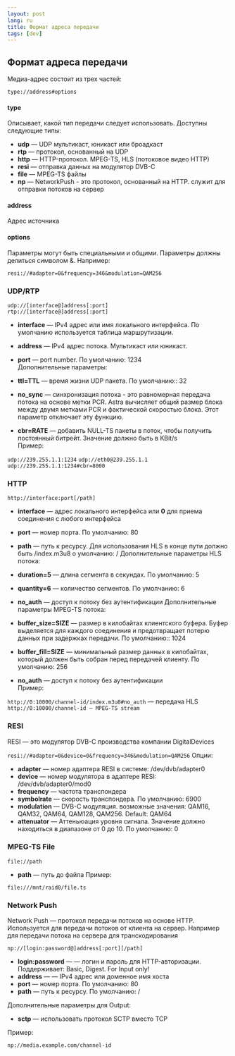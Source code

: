 ```yaml
---
layout: post
lang: ru
title: Формат адреса передачи
tags: [dev]
---
```


## Формат адреса передачи

<!-- more -->

Медиа-адрес состоит из трех частей:

`type://address#options`  
#### type

Описывает, какой тип передачи следует использовать. Доступны следующие типы:  

- **udp** — UDP мультикаст, юникаст или броадкаст    
- **rtp** — протокол, основанный на UDP  
- **http** — HTTP-протокол. MPEG-TS, HLS (потоковое видео HTTP)  
- **resi** — отправка данных на модулятор DVB-C  
- **file** — MPEG-TS файлы  
- **np** — NetworkPush - это протокол, основанный на HTTP. служит для отправки потоков на сервер   

#### address

Адрес источника

#### options

Параметры могут быть специальными и общими. Параметры должны делиться символом &. Например:

`resi://#adapter=0&frequency=346&modulation=QAM256`  

### UDP/RTP

`udp://[interface@]address[:port]`  
`rtp://[interface@]address[:port]`  
- **interface** — IPv4 адрес или имя локального интерфейса. По умолчанию используется таблица маршрутизации.
- **address** — IPv4 адрес потока. Мультикаст или юникаст.  
- **port** — port number. По умолчанию: 1234  
Дополнительные параметры:

- **ttl=TTL** — время жизни UDP пакета. По умолчанию:: 32  
- **no_sync** — синхронизация потока - это равномерная передача потока на основе метки PCR. Astra вычисляет общий размер блока между двумя метками PCR и фактической скоростью блока. Этот параметр отключает эту функцию.  
- **cbr=RATE** — добавить  NULL-TS пакеты в поток, чтобы получить постоянный битрейт. Значение должно быть в KBit/s  
Пример:  

`udp://239.255.1.1:1234` 
`udp://eth0@239.255.1.1`  
`udp://239.255.1.1:1234#cbr=8000`  

### HTTP

`http://interface:port[/path]`  
- **interface** — адрес локального интерфейса или **0** для приема соединения с любого интерфейса  
- **port** — номер порта. По умолчанию: 80
- **path** — путь к ресурсу. Для использования HLS в конце пути должно быть /index.m3u8 о умолчанию: /
Дополнительные параметры HLS потока:

- **duration=5** — длина сегмента в секундах. По умолчанию: 5  
- **quantity=6** — количество сегментов. По умолчанию: 6
- **no_auth** — доступ к потоку без аутентификации
Дополнительные параметры MPEG-TS потока:  

- **buffer_size=SIZE** — размер в килобайтах клиентского буфера. Буфер выделяется для каждого соединения и предотвращает потерю данных при задержках передачи. По умолчанию:: 1024
- **buffer_fill=SIZE** — минимальный размер данных в килобайтах, который должен быть собран перед передачей клиенту. По умолчанию: 256  
- **no_auth** — доступ к потоку без аутентификации  
Пример:

`http://0:10000/channel-id/index.m3u8#no_auth` — передача HLS  
`http://0:10000/channel-id — MPEG-TS stream`  

### RESI

RESI — это модулятор DVB-C производства компании DigitalDevices

`resi://#adapter=0&device=0&frequency=346&modulation=QAM256`
Опции:

- **adapter** — номер адаптера RESI в системе: /dev/dvb/adapter0
- **device** — номер модулятора в адаптере RESI: /dev/dvb/adapter0/mod0
- **frequency** — частота транспондера
- **symbolrate** — скорость транспондера. По умолчанию: 6900
- **modulation** — DVB-C модуляция. возможные значения: QAM16, QAM32, QAM64, QAM128, QAM256. Default: QAM64
- **attenuator** — Аттеньюация уровня сигнала. Значение должно находиться в диапазоне от 0 до 10. По умолчанию: 0

### MPEG-TS File

`file://path`
- **path** — путь до файла
Пример:

`file:///mnt/raid0/file.ts`

### Network Push

Network Push — протокол передачи потоков на основе HTTP. Используется для передачи потоков от клиента на сервер.  Например для передачи потока на сервера для транскодирования  

`np://[login:password@]address[:port][/path]`
- **login:password** — — логин и пароль для HTTP-авторизации. Поддерживает: Basic, Digest. For Input only!  
- **address** — — IPv4 адрес или доменное имя хоста  
- **port** — номер порта. По умолчанию: 80
- **path** — путь к ресурсу. По умолчанию: /

Дополнительные параметры для Output:  

- **sctp** — использовать протокол SCTP вместо TCP

Пример:  

`np://media.example.com/channel-id`

